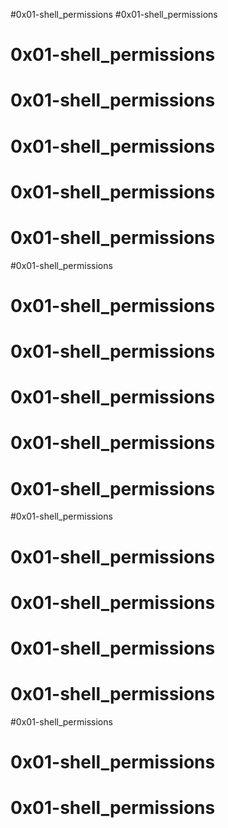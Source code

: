 #0x01-shell_permissions
#0x01-shell_permissions
# 0x01-shell_permissions
# 0x01-shell_permissions
# 0x01-shell_permissions
# 0x01-shell_permissions
# 0x01-shell_permissions
#0x01-shell_permissions
# 0x01-shell_permissions
# 0x01-shell_permissions
# 0x01-shell_permissions
# 0x01-shell_permissions
# 0x01-shell_permissions
#0x01-shell_permissions
# 0x01-shell_permissions
# 0x01-shell_permissions
# 0x01-shell_permissions 
# 0x01-shell_permissions 
#0x01-shell_permissions 
# 0x01-shell_permissions 
# 0x01-shell_permissions 
